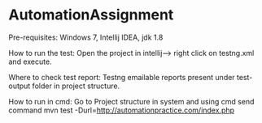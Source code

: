 # AutomationAssignment
Pre-requisites:
Windows 7, Intellij IDEA, jdk 1.8

How to run the test:
Open the project in intellij--> right click on testng.xml and execute.

Where to check test report:
Testng emailable reports present under test-output folder in project structure.

How to run in cmd:
Go to Project structure in system and using cmd send command mvn test -Durl=http://automationpractice.com/index.php 
